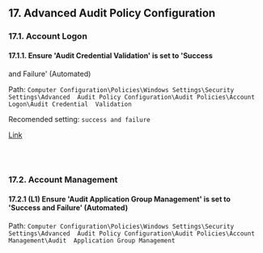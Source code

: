 ## 17. Advanced Audit Policy Configuration
### 17.1. Account Logon
#### 17.1.1.  Ensure 'Audit Credential Validation' is set to 'Success 
and Failure' (Automated)

Path: ```Computer Configuration\Policies\Windows Settings\Security Settings\Advanced 
Audit Policy Configuration\Audit Policies\Account Logon\Audit Credential 
Validation```

Recomended setting: ```success and failure```


[Link](https://docs.microsoft.com/en-us/windows/security/threat-protection/auditing/audit-credential-validation)

<br><br>
  
### 17.2. Account Management

#### 17.2.1 (L1) Ensure 'Audit Application Group Management' is set to 'Success and Failure' (Automated)

Path: ```Computer Configuration\Policies\Windows Settings\Security Settings\Advanced 
Audit Policy Configuration\Audit Policies\Account Management\Audit 
Application Group Management```


<br><br>

